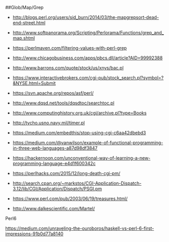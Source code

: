 ##Glob/Map/Grep
* http://blogs.perl.org/users/sid_burn/2014/03/the-mapgrepsort-dead-end-street.html
* http://www.softpanorama.org/Scripting/Perlorama/Functions/grep_and_map.shtml
* https://perlmaven.com/filtering-values-with-perl-grep




* http://www.chicagobusiness.com/apps/pbcs.dll/article?AID=99992388
* http://www.barrons.com/quote/stock/us/xnys/bac.pl
* https://www.interactivebrokers.com/cgi-pub/stock_search.pl?symbol=?&NYSE.html=Submit
* https://svn.apache.org/repos/asf/perl/
* http://www.dqsd.net/tools/dqsdtoc/searchtoc.pl
* http://www.computinghistory.org.uk/cgi/archive.pl?type=Books
* http://tycho.usno.navy.mil/timer.pl
* https://medium.com/embedthis/stop-using-cgi-c6aa42dbebd3
* https://medium.com/@vanwilson/example-of-functional-programming-in-three-web-languages-a87d98df3847
* https://hackernoon.com/unconventional-way-of-learning-a-new-programming-language-e4d1f600342c
* https://perlhacks.com/2015/12/long-death-cgi-pm/
* http://search.cpan.org/~markstos/CGI-Application-Dispatch-3.12/lib/CGI/Application/Dispatch/PSGI.pm
* https://www.perl.com/pub/2003/06/19/treasures.html/
* http://www.dalkescientific.com/Martel/


Perl6

https://medium.com/unraveling-the-ouroboros/haskell-vs-perl-6-first-impressions-91b0d77a8140
